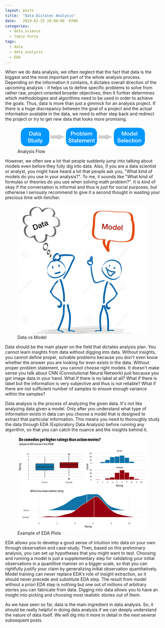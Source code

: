 ```yaml
---
layout: posts
title:  "Data Dictates Analysis"
date:   2019-02-15 20:00:00 -0700
categories:
  - data_science
  - topsy-turvy
tags:
  - data
  - data_analysis
  - EDA
---
```

When we do data analysis, we often neglect that the fact that data is the biggest and the most important part of the whole analysis process. Depending on the information it contains, it dictates overall direction of the upcoming analysis - it helps us to define specific problems to solve from rather raw, project-oriented broader objectives; then it further determines which methodologies and algorithms need to be used in order to achieve the goals. Thus, data is more than just a gimmick for an analysis project. If there is a huge discrepancy between the goal of a project and the actual information available in the data, we need to either step back and redirect the project or try to get new data that looks more promising.

<figure>
  <img src="/assets/images/analysis_flow.png">
  <figcaption>Analysis Flow</figcaption>
</figure>

However, we often see a lot that people suddenly jump into talking about models even before they fully dig into data. Also, if you are a data scientist or analyst, you might have heard a lot that people ask you, "What kind of models do you use in your analysis?". To me, it sounds like "What kind of formulas or theories do you use when solving math problem?". It is kind of okay if the conversation is informal and thus is just for social purposes, but otherwise I seriously recommend to give it a second thought in wasting your precious time with him/her.

<figure>
  <img src="/assets/images/data_model.png">
  <figcaption>Data vs Model</figcaption>
</figure>

Data should be the main player on the field that dictates analysis plan. You cannot learn insights from data without digging into data. Without insights, you cannot define proper, solvable problems because you don't even know whether the answer you are looking for even exists in the data. Without proper problem statement, you cannot choose right models. It doesn't make sense you talk about CNN (Convolutional Neural Network) just because you got image data in your hand. What if there is no label at all? What if there is label but the information is very subjective and thus is not reliable? What if there are not sufficient number of samples to ensure enough variance within the samples?

Data analysis is the process of analyzing the given data. It's not like analyzing data given a model. Only after you understand what type of information exists in data can you choose a model that is designed to extract that particular information. This means you need to thoroughly study the data through EDA (Exploratory Data Analysis) before running any algorithm, so that you can catch the nuance and the insights behind it.

<figure>
  <img src="/assets/images/eda.png">
  <figcaption>Example of EDA Plots</figcaption>
</figure>

EDA allows you to develop a good sense of intuition into data on your own through observation and case-study. Then, based on this preliminary analysis, you can set up hypotheses that you might want to test. Choosing and running a model is just a supplementary step for validating your initial observations in a quantitive manner on a bigger scale, so that you can rightfully justify your claim by generalizing initial observation quantitatively. Model training can never replace EDA's role of insight extraction, so it should never precede and substitute EDA step. The result from model without a priori EDA step is nothing but one out of millions of arbitrary stories you can fabricate from data. Digging into data allows you to have an insight into picking and choosing most realistic stories out of them.

As we have seen so far, data is the main ingredient in data analysis. So, it should be really helpful in doing data analysis if we can deeply understand the nature of data itself. We will dig into it more in detail in the next several subsequent posts.